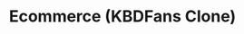 ---
title: Ecommerce (KBDFans Clone)
description: KBDFans Clone is a project that aims to replicate the functionality of an ecommerce platform. It is built using Next.js, Tailwind CSS, Stripe and Supabase (with prisma). Deployed using Vercel.
href: https://kbdfans-clone.vercel.app/
---